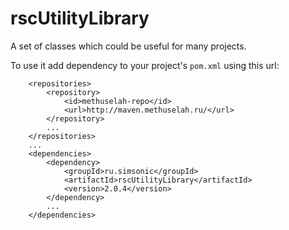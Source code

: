 # rscUtilityLibrary
A set of classes which could be useful for many projects.

To use it add dependency to your project's `pom.xml` using this url:

```
	<repositories>
		<repository>
			<id>methuselah-repo</id>
			<url>http://maven.methuselah.ru/</url>
		</repository>
		...
	</repositories>
	...
	<dependencies>
		<dependency>
			<groupId>ru.simsonic</groupId>
			<artifactId>rscUtilityLibrary</artifactId>
			<version>2.0.4</version>
		</dependency>
		...
	</dependencies>
```
